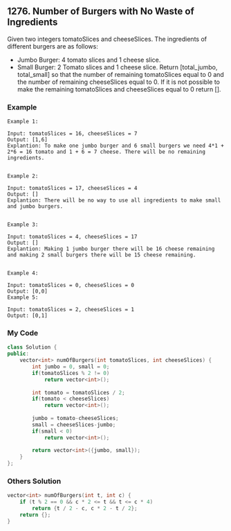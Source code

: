 ## 1276. Number of Burgers with No Waste of Ingredients

Given two integers tomatoSlices and cheeseSlices. The ingredients of different burgers are as follows:

* Jumbo Burger: 4 tomato slices and 1 cheese slice.
* Small Burger: 2 Tomato slices and 1 cheese slice.
Return [total_jumbo, total_small] so that the number of remaining tomatoSlices equal to 0 and the number of remaining cheeseSlices equal to 0. If it is not possible to make the remaining tomatoSlices and cheeseSlices equal to 0 return [].


### Example
```
Example 1:

Input: tomatoSlices = 16, cheeseSlices = 7
Output: [1,6]
Explantion: To make one jumbo burger and 6 small burgers we need 4*1 + 2*6 = 16 tomato and 1 + 6 = 7 cheese. There will be no remaining ingredients.


Example 2:

Input: tomatoSlices = 17, cheeseSlices = 4
Output: []
Explantion: There will be no way to use all ingredients to make small and jumbo burgers.


Example 3:

Input: tomatoSlices = 4, cheeseSlices = 17
Output: []
Explantion: Making 1 jumbo burger there will be 16 cheese remaining and making 2 small burgers there will be 15 cheese remaining.


Example 4:

Input: tomatoSlices = 0, cheeseSlices = 0
Output: [0,0]
Example 5:

Input: tomatoSlices = 2, cheeseSlices = 1
Output: [0,1]
```


### My Code
```c++
class Solution {
public:
    vector<int> numOfBurgers(int tomatoSlices, int cheeseSlices) {
        int jumbo = 0, small = 0;
        if(tomatoSlices % 2 != 0)
            return vector<int>();
        
        int tomato = tomatoSlices / 2;
        if(tomato < cheeseSlices)
            return vector<int>();
        
        jumbo = tomato-cheeseSlices;
        small = cheeseSlices-jumbo;
        if(small < 0)
            return vector<int>();
        
        return vector<int>({jumbo, small});
    }
};
```

### Others Solution
```c++
vector<int> numOfBurgers(int t, int c) {
    if (t % 2 == 0 && c * 2 <= t && t <= c * 4)
        return {t / 2 - c, c * 2 - t / 2};
    return {};
}
```

